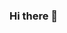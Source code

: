### Hi there 👋

<!--
**misudesu/misudesu** is a ✨ _special_ ✨ repository because its `README.md` (this file) appears on your GitHub profile.

Here are some ideas to get you started:
- 🔭 I’m currently working on a Nexjs Projects
- 🌱 I’m currently learning Django
- 👯 I’m looking to collaborate on ...
- 💬 Ask me about React,Next.js
- 📫 How to reach me: ...
-->
